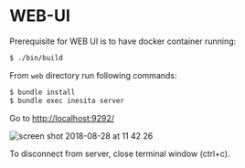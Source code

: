 # WEB-UI
Prerequisite for WEB UI is to have docker container running:
```sh
$ ./bin/build
```

From `web` directory run following commands:
```sh
$ bundle install
$ bundle exec inesita server
```
Go to [http://localhost:9292/](http://localhost:9292/)

![screen shot 2018-08-28 at 11 42 26](https://user-images.githubusercontent.com/35257365/44712161-d475e280-aab8-11e8-9a73-c44edb1963a4.png)


To disconnect from server, close terminal window (ctrl+c).
